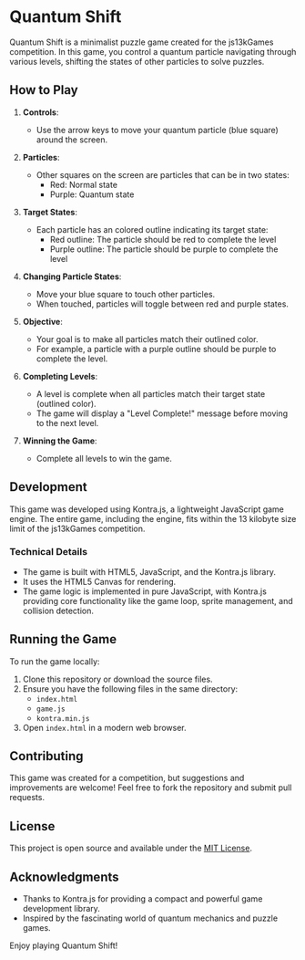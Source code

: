 # Quantum Shift

Quantum Shift is a minimalist puzzle game created for the js13kGames competition. In this game, you control a quantum particle navigating through various levels, shifting the states of other particles to solve puzzles.

## How to Play

1. **Controls**:
   - Use the arrow keys to move your quantum particle (blue square) around the screen.

2. **Particles**:
   - Other squares on the screen are particles that can be in two states:
     * Red: Normal state
     * Purple: Quantum state

3. **Target States**:
   - Each particle has an colored outline indicating its target state:
     * Red outline: The particle should be red to complete the level
     * Purple outline: The particle should be purple to complete the level

4. **Changing Particle States**:
   - Move your blue square to touch other particles.
   - When touched, particles will toggle between red and purple states.

5. **Objective**:
   - Your goal is to make all particles match their outlined color.
   - For example, a particle with a purple outline should be purple to complete the level.

6. **Completing Levels**:
   - A level is complete when all particles match their target state (outlined color).
   - The game will display a "Level Complete!" message before moving to the next level.

7. **Winning the Game**:
   - Complete all levels to win the game.

## Development

This game was developed using Kontra.js, a lightweight JavaScript game engine. The entire game, including the engine, fits within the 13 kilobyte size limit of the js13kGames competition.

### Technical Details

- The game is built with HTML5, JavaScript, and the Kontra.js library.
- It uses the HTML5 Canvas for rendering.
- The game logic is implemented in pure JavaScript, with Kontra.js providing core functionality like the game loop, sprite management, and collision detection.

## Running the Game

To run the game locally:

1. Clone this repository or download the source files.
2. Ensure you have the following files in the same directory:
   - `index.html`
   - `game.js`
   - `kontra.min.js`
3. Open `index.html` in a modern web browser.

## Contributing

This game was created for a competition, but suggestions and improvements are welcome! Feel free to fork the repository and submit pull requests.

## License

This project is open source and available under the [MIT License](LICENSE).

## Acknowledgments

- Thanks to Kontra.js for providing a compact and powerful game development library.
- Inspired by the fascinating world of quantum mechanics and puzzle games.

Enjoy playing Quantum Shift!
